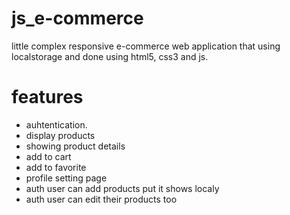 # js_e-commerce
little complex responsive e-commerce web application that using localstorage and done using html5, css3 and js.

# features
<ul>
  <li>auhtentication.</li>
  <li>display products</li>
  <li>showing product details</li>
  <li>add to cart</li>
  <li>add to favorite</li>
  <li>profile setting page</li>
  <li>auth user can add products put it shows localy</li>
  <li>auth user can edit their products too</li>
</ul>
